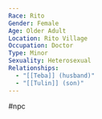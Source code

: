 ```yaml
---
Race: Rito
Gender: Female
Age: Older Adult
Location: Rito Village
Occupation: Doctor
Type: Minor
Sexuality: Heterosexual
Relationships:
  - "[[Teba]] (husband)"
  - "[[Tulin]] (son)"
---
```

#npc 

